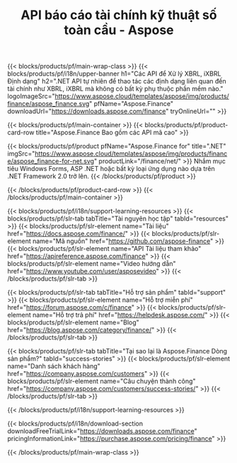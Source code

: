 ﻿---
title: API báo cáo tài chính kỹ thuật số toàn cầu - Aspose 
weight: 10
url: /vi/family
description: Thư viện để thao tác các định dạng liên quan đến tài chính được sử dụng trong việc nộp đơn cho các công ty và tạo báo cáo về quỹ và đòn bẩy trên bất kỳ Nền tảng nào
---
{{< blocks/products/pf/main-wrap-class >}}
{{< blocks/products/pf/i18n/upper-banner h1="Các API để Xử lý XBRL, iXBRL Định dạng" h2=".NET API tự nhiên để thao tác các định dạng liên quan đến tài chính như XBRL, iXBRL mà không có bất kỳ phụ thuộc phần mềm nào." logoImageSrc="https://www.aspose.cloud/templates/aspose/img/products/finance/aspose_finance.svg" pfName="Aspose.Finance" downloadUrl="https://downloads.aspose.com/finance" tryOnlineUrl="" >}}

{{< blocks/products/pf/main-container >}}
{{< blocks/products/pf/product-card-row title="Aspose.Finance Bao gồm các API mã cao" >}}

{{< blocks/products/pf/product pfName="Aspose.Finance for" title=".NET" imgSrc="https://www.aspose.cloud/templates/aspose/img/products/finance/aspose_finance-for-net.svg" productLink="/finance/net/" >}}
Nhắm mục tiêu Windows Forms, ASP .NET hoặc bất kỳ loại ứng dụng nào dựa trên .NET Framework 2.0 trở lên.
{{< /blocks/products/pf/product >}}

{{< /blocks/products/pf/product-card-row >}}
{{< /blocks/products/pf/main-container >}}

{{< blocks/products/pf/i18n/support-learning-resources >}}
{{< blocks/products/pf/slr-tab tabTitle="Tài nguyên học tập" tabId="resources" >}}
{{< blocks/products/pf/slr-element name="Tài liệu" href="https://docs.aspose.com/finance/" >}}
{{< blocks/products/pf/slr-element name="Mã nguồn" href="https://github.com/aspose-finance" >}}
{{< blocks/products/pf/slr-element name="API Tài liệu tham khảo" href="https://apireference.aspose.com/finance" >}}
{{< blocks/products/pf/slr-element name="Video hướng dẫn" href="https://www.youtube.com/user/asposevideo" >}}
{{< /blocks/products/pf/slr-tab >}}

{{< blocks/products/pf/slr-tab tabTitle="Hỗ trợ sản phẩm" tabId="support" >}}
{{< blocks/products/pf/slr-element name="Hỗ trợ miễn phí" href="https://forum.aspose.com/c/finance" >}}
{{< blocks/products/pf/slr-element name="Hỗ trợ trả phí" href="https://helpdesk.aspose.com/" >}}
{{< blocks/products/pf/slr-element name="Blog" href="https://blog.aspose.com/category/finance/" >}}
{{< /blocks/products/pf/slr-tab >}}

{{< blocks/products/pf/slr-tab tabTitle="Tại sao lại là Aspose.Finance Dòng sản phẩm?" tabId="success-stories" >}}
{{< blocks/products/pf/slr-element name="Danh sách khách hàng" href="https://company.aspose.com/customers" >}}
{{< blocks/products/pf/slr-element name="Câu chuyện thành công" href="https://company.aspose.com/customers/success-stories/" >}}
{{< /blocks/products/pf/slr-tab >}}

{{< /blocks/products/pf/i18n/support-learning-resources >}}

{{< blocks/products/pf/i18n/download-section downloadFreeTrialLink="https://downloads.aspose.com/finance" pricingInformationLink="https://purchase.aspose.com/pricing/finance" >}}

{{< /blocks/products/pf/main-wrap-class >}}
